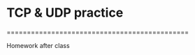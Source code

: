 <h1>TCP & UDP practice</h1>
=============================================
<p>Homework after class</p>
